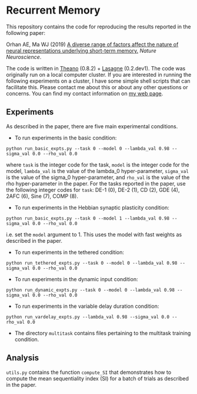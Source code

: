 # Recurrent Memory

This repository contains the code for reproducing the results reported in the following paper:

Orhan AE, Ma WJ (2019) [A diverse range of factors affect the nature of neural representations underlying short-term memory.](https://www.biorxiv.org/content/early/2018/01/08/244707) *Nature Neuroscience*.

The code is written in [Theano](http://www.deeplearning.net/software/theano/) (0.8.2) + [Lasagne](http://lasagne.readthedocs.io/en/latest/) (0.2.dev1). The code was originally run on a local computer cluster. If you are interested in running the following experiments on a cluster, I have some simple shell scripts that can facilitate this. Please contact me about this or about any other questions or concerns. You can find my contact information on [my web page](https://sites.google.com/view/eminorhan).

## Experiments

As described in the paper, there are five main experimental conditions.

* To run experiments in the basic condition:
```
python run_basic_expts.py --task 0 --model 0 --lambda_val 0.98 --sigma_val 0.0 --rho_val 0.0
```
where `task` is the integer code for the task, `model` is the integer code for the model, `lambda_val` is the value of the lambda_0 hyper-parameter, `sigma_val` is the value of the sigma_0 hyper-parameter, and `rho_val` is the value of the rho hyper-parameter in the paper. For the tasks reported in the paper, use the following integer codes for `task`: DE-1 (0), DE-2 (1), CD (2), GDE (4), 2AFC (6), Sine (7), COMP (8).   

* To run experiments in the Hebbian synaptic plasticity condition:
```
python run_basic_expts.py --task 0 --model 1 --lambda_val 0.98 --sigma_val 0.0 --rho_val 0.0
```
i.e. set the `model` argument to 1. This uses the model with fast weights as described in the paper.

* To run experiments in the tethered condition:
```
python run_tethered_expts.py --task 0 --model 0 --lambda_val 0.98 --sigma_val 0.0 --rho_val 0.0
```

* To run experiments in the dynamic input condition:
```
python run_dynamic_expts.py --task 0 --model 0 --lambda_val 0.98 --sigma_val 0.0 --rho_val 0.0
```
* To run experiments in the variable delay duration condition:
```
python run_vardelay_expts.py --lambda_val 0.98 --sigma_val 0.0 --rho_val 0.0
```
* The directory `multitask` contains files pertaining to the multitask training condition.

## Analysis

`utils.py` contains the function `compute_SI` that demonstrates how to compute the mean sequentiality index (SI) for a batch of trials as described in the paper.

